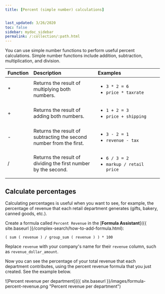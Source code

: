 ```yaml
---
title: [Percent (simple number) calculations]


last_updated: 3/26/2020
toc: false
sidebar: mydoc_sidebar
permalink: /:collection/:path.html
---
```

You can use simple number functions to perform useful percent calculations.
Simple number functions include addition, subtraction, multiplication, and
division.

<table>
   <colgroup>
      <col style="width:10%"/>
      <col style="width:45%"/>
      <col style="width:45%"/>
   </colgroup>
   <thead class="thead" style="text-align:left;">
      <tr>
         <th>Function</th>
         <th>Description</th>
         <th>Examples</th>
      </tr>
   </thead>
   <tbody class="tbody">
      <tr>
         <td>&#42;</td>
         <td>Returns the result of multiplying both numbers.</td>
         <td>
            <ul>
               <li><code>3 * 2 = 6</code></li>
               <li><code>price * taxrate</code></li>
            </ul>
         </td>
      </tr>
      <tr>
         <td>+</td>
         <td>Returns the result of adding both numbers.</td>
         <td>
            <ul>
               <li><code>1 + 2 = 3</code></li>
               <li><code>price + shipping</code></li>
            </ul>
         </td>
      </tr>
      <tr>
         <td>-</td>
         <td>Returns the result of subtracting the second number from the first.</td>
         <td>
            <ul>
               <li><code>3 - 2 = 1</code></li>
               <li><code>revenue - tax</code></li>
            </ul>
         </td>
      </tr>
      <tr>
         <td class="entry row-nocellborder" headers="d15914e33 ">/</td>
         <td class="entry row-nocellborder" headers="d15914e36 ">Returns the result of dividing the first number by the second.</td>
         <td class="entry cellrowborder" headers="d15914e39 ">
            <ul>
               <li><code>6 / 3 = 2</code></li>
               <li><code>markup / retail price</code></li>
            </ul>
         </td>
      </tr>
   </tbody>
</table>

## Calculate percentages

Calculating percentages is useful when you want to see, for example, the
percentage of revenue that each retail department generates (gifts, bakery, canned goods, etc.).

Create a formula called `Percent Revenue` in the [**Formula Assistant**]({{ site.baseurl }}/complex-search/how-to-add-formula.html):

`( sum ( revenue ) / group_sum ( revenue ) ) * 100`

Replace `revenue` with your company's name for their `revenue` column, such as `revenue_dollar_amount`.

Now you can see the percentage of your total revenue that each department contributes, using the percent revenue formula that you just created. See the example below.

![Percent revenue per department]({{ site.baseurl }}/images/formula-percent-revenue.png "Percent revenue per department")
